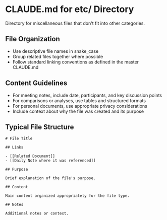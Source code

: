 # CLAUDE.md for etc/ Directory

Directory for miscellaneous files that don't fit into other categories.

## File Organization

- Use descriptive file names in snake_case
- Group related files together where possible
- Follow standard linking conventions as defined in the master CLAUDE.md

## Content Guidelines

- For meeting notes, include date, participants, and key discussion points
- For comparisons or analyses, use tables and structured formats
- For personal documents, use appropriate privacy considerations
- Include context about why the file was created and its purpose

## Typical File Structure

```
# File Title

## Links

- [[Related Document]]
- [[Daily Note where it was referenced]]

## Purpose

Brief explanation of the file's purpose.

## Content

Main content organized appropriately for the file type.

## Notes

Additional notes or context.
```


